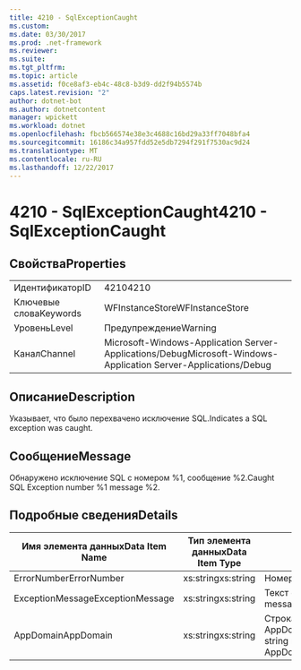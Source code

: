 ```yaml
---
title: 4210 - SqlExceptionCaught
ms.custom: 
ms.date: 03/30/2017
ms.prod: .net-framework
ms.reviewer: 
ms.suite: 
ms.tgt_pltfrm: 
ms.topic: article
ms.assetid: f0ce8af3-eb4c-48c8-b3d9-dd2f94b5574b
caps.latest.revision: "2"
author: dotnet-bot
ms.author: dotnetcontent
manager: wpickett
ms.workload: dotnet
ms.openlocfilehash: fbcb566574e38e3c4688c16bd29a33ff7048bfa4
ms.sourcegitcommit: 16186c34a957fdd52e5db7294f291f7530ac9d24
ms.translationtype: MT
ms.contentlocale: ru-RU
ms.lasthandoff: 12/22/2017
---
```

# <a name="4210---sqlexceptioncaught"></a><span data-ttu-id="10ef1-102">4210 - SqlExceptionCaught</span><span class="sxs-lookup"><span data-stu-id="10ef1-102">4210 - SqlExceptionCaught</span></span>
## <a name="properties"></a><span data-ttu-id="10ef1-103">Свойства</span><span class="sxs-lookup"><span data-stu-id="10ef1-103">Properties</span></span>  
  
|||  
|-|-|  
|<span data-ttu-id="10ef1-104">Идентификатор</span><span class="sxs-lookup"><span data-stu-id="10ef1-104">ID</span></span>|<span data-ttu-id="10ef1-105">4210</span><span class="sxs-lookup"><span data-stu-id="10ef1-105">4210</span></span>|  
|<span data-ttu-id="10ef1-106">Ключевые слова</span><span class="sxs-lookup"><span data-stu-id="10ef1-106">Keywords</span></span>|<span data-ttu-id="10ef1-107">WFInstanceStore</span><span class="sxs-lookup"><span data-stu-id="10ef1-107">WFInstanceStore</span></span>|  
|<span data-ttu-id="10ef1-108">Уровень</span><span class="sxs-lookup"><span data-stu-id="10ef1-108">Level</span></span>|<span data-ttu-id="10ef1-109">Предупреждение</span><span class="sxs-lookup"><span data-stu-id="10ef1-109">Warning</span></span>|  
|<span data-ttu-id="10ef1-110">Канал</span><span class="sxs-lookup"><span data-stu-id="10ef1-110">Channel</span></span>|<span data-ttu-id="10ef1-111">Microsoft-Windows-Application Server-Applications/Debug</span><span class="sxs-lookup"><span data-stu-id="10ef1-111">Microsoft-Windows-Application Server-Applications/Debug</span></span>|  
  
## <a name="description"></a><span data-ttu-id="10ef1-112">Описание</span><span class="sxs-lookup"><span data-stu-id="10ef1-112">Description</span></span>  
 <span data-ttu-id="10ef1-113">Указывает, что было перехвачено исключение SQL.</span><span class="sxs-lookup"><span data-stu-id="10ef1-113">Indicates a SQL exception was caught.</span></span>  
  
## <a name="message"></a><span data-ttu-id="10ef1-114">Сообщение</span><span class="sxs-lookup"><span data-stu-id="10ef1-114">Message</span></span>  
 <span data-ttu-id="10ef1-115">Обнаружено исключение SQL с номером %1, сообщение %2.</span><span class="sxs-lookup"><span data-stu-id="10ef1-115">Caught SQL Exception number %1 message %2.</span></span>  
  
## <a name="details"></a><span data-ttu-id="10ef1-116">Подробные сведения</span><span class="sxs-lookup"><span data-stu-id="10ef1-116">Details</span></span>  
  
|<span data-ttu-id="10ef1-117">Имя элемента данных</span><span class="sxs-lookup"><span data-stu-id="10ef1-117">Data Item Name</span></span>|<span data-ttu-id="10ef1-118">Тип элемента данных</span><span class="sxs-lookup"><span data-stu-id="10ef1-118">Data Item Type</span></span>|<span data-ttu-id="10ef1-119">Описание</span><span class="sxs-lookup"><span data-stu-id="10ef1-119">Description</span></span>|  
|--------------------|--------------------|-----------------|  
|<span data-ttu-id="10ef1-120">ErrorNumber</span><span class="sxs-lookup"><span data-stu-id="10ef1-120">ErrorNumber</span></span>|<span data-ttu-id="10ef1-121">xs:string</span><span class="sxs-lookup"><span data-stu-id="10ef1-121">xs:string</span></span>|<span data-ttu-id="10ef1-122">Номер ошибки SQL.</span><span class="sxs-lookup"><span data-stu-id="10ef1-122">The SQL error number.</span></span>|  
|<span data-ttu-id="10ef1-123">ExceptionMessage</span><span class="sxs-lookup"><span data-stu-id="10ef1-123">ExceptionMessage</span></span>|<span data-ttu-id="10ef1-124">xs:string</span><span class="sxs-lookup"><span data-stu-id="10ef1-124">xs:string</span></span>|<span data-ttu-id="10ef1-125">Текст сообщения из исключения SQL.</span><span class="sxs-lookup"><span data-stu-id="10ef1-125">The message from the SQL exception.</span></span>|  
|<span data-ttu-id="10ef1-126">AppDomain</span><span class="sxs-lookup"><span data-stu-id="10ef1-126">AppDomain</span></span>|<span data-ttu-id="10ef1-127">xs:string</span><span class="sxs-lookup"><span data-stu-id="10ef1-127">xs:string</span></span>|<span data-ttu-id="10ef1-128">Строка, возвращаемая AppDomain.CurrentDomain.FriendlyName.</span><span class="sxs-lookup"><span data-stu-id="10ef1-128">The string returned by AppDomain.CurrentDomain.FriendlyName.</span></span>|
